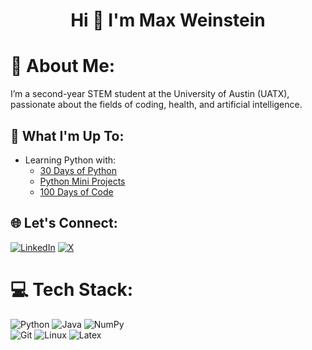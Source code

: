 <h1 align="center">Hi 👋 I'm Max Weinstein</h2>

# 💫 About Me:
I’m a second-year STEM student at the University of Austin (UATX), passionate about the fields of coding, health, and artificial intelligence.

## 🚀 What I'm Up To:
- Learning Python with:
    -  [30 Days of Python](https://github.com/Asabeneh/30-Days-Of-Python)
    -  [Python Mini Projects](https://github.com/Python-World/python-mini-projects?tab=readme-ov-file)
    -  [100 Days of Code](https://www.udemy.com/course/100-days-of-code/)

## 🌐 Let's Connect:
[![LinkedIn](https://img.shields.io/badge/LinkedIn-%230077B5.svg?logo=linkedin&logoColor=white)](https://linkedin.com/in/maxjweinstein) 
[![X](https://img.shields.io/badge/X-black.svg?logo=X&logoColor=white)](https://x.com/maxweinstein_) 

# 💻 Tech Stack:
![Python](https://img.shields.io/badge/python-3670A0?style=for-the-badge&logo=python&logoColor=ffdd54) 
![Java](https://img.shields.io/badge/java-007396?style=for-the-badge&logo=java&logoColor=white)
![NumPy](https://img.shields.io/badge/numpy-013243?style=for-the-badge&logo=numpy&logoColor=white)  
![Git](https://img.shields.io/badge/git-%23F05033.svg?style=for-the-badge&logo=git&logoColor=white)
![Linux](https://img.shields.io/badge/linux-FCC624?style=for-the-badge&logo=linux&logoColor=black)
![Latex](https://img.shields.io/badge/LaTeX-008080?style=for-the-badge&logo=latex&logoColor=white)
